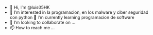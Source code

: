 - 👋 Hi, I’m @luis05HK
- 👀 I’m interested in  la programacion, en los malware y ciber seguridad con python
 🌱 I’m currently learning  programacion de software
- 💞️ I’m looking to collaborate on ...
- 📫 How to reach me ...

<!---
luis05HK/luis05HK is a ✨ special ✨ repository because its `README.md` (this file) appears on your GitHub profile.
You can click the Preview link to take a look at your changes.
--->

